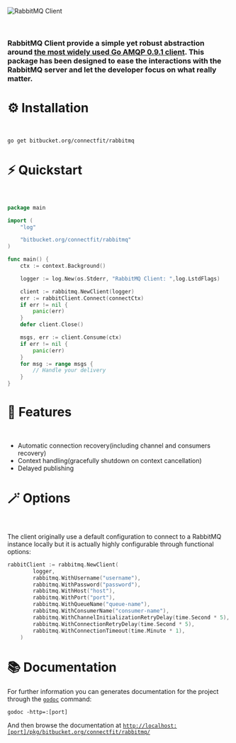 ![RabbitMQ Client](https://upload.wikimedia.org/wikipedia/commons/thumb/7/71/RabbitMQ_logo.svg/2560px-RabbitMQ_logo.svg.png)

</br>

### RabbitMQ Client provide a simple yet robust abstraction around [the most widely used Go AMQP 0.9.1 client](https://github.com/rabbitmq/amqp091-go). This package has been designed to ease the interactions with the RabbitMQ server and let the developer focus on what really matter.

# ⚙️ Installation

</br>

`go get bitbucket.org/connectfit/rabbitmq`

# ⚡️ Quickstart

</br>

```Go
package main

import (
    "log"

    "bitbucket.org/connectfit/rabbitmq"
)

func main() {
    ctx := context.Background()

	logger := log.New(os.Stderr, "RabbitMQ Client: ",log.LstdFlags)

    client := rabbitmq.NewClient(logger)
	err := rabbitClient.Connect(connectCtx)
	if err != nil {
		panic(err)
	}
	defer client.Close()

    msgs, err := client.Consume(ctx)
    if err != nil {
        panic(err)
    }
    for msg := range msgs {
        // Handle your delivery
    }
}
```

# 📖 Features

</br>

* Automatic connection recovery(including channel and consumers recovery)
* Context handling(gracefully shutdown on context cancellation)
* Delayed publishing

# 🪄 Options

</br>

The client originally use a default configuration to connect to a RabbitMQ instance locally but it is actually highly configurable through functional options:

```Go
rabbitClient := rabbitmq.NewClient(
		logger,
		rabbitmq.WithUsername("username"),
		rabbitmq.WithPassword("password"),
		rabbitmq.WithHost("host"),
		rabbitmq.WithPort("port"),
		rabbitmq.WithQueueName("queue-name"),
		rabbitmq.WithConsumerName("consumer-name"),
		rabbitmq.WithChannelInitializationRetryDelay(time.Second * 5),
		rabbitmq.WithConnectionRetryDelay(time.Second * 5),
		rabbitmq.WithConnectionTimeout(time.Minute * 1),
	)
```

# 📚 Documentation

For further information you can generates documentation for the project through the [`godoc`](https://pkg.go.dev/golang.org/x/tools/cmd/godoc?utm_source=godoc) command:

```godoc -http=:[port]```

And then browse the documentation at [`http://localhost:[port]/pkg/bitbucket.org/connectfit/rabbitmq/`](http://localhost:6060/pkg/bitbucket.org/connectfit/rabbitmq/)